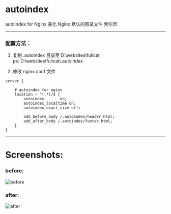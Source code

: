 # autoindex
autoindex for Nginx
美化 Nginx 默认的目录文件 索引页

------

### 配置方法：

1. 复制 .autoindex 目录至 D:\websites\fulicat\
ps: D:\websites\fulicat\\.autoindex
  

2. 修改 nginx.conf 文件

```
server {

    # autoindex for nginx
    location ~ ^(.*)/$ {
        autoindex       on;
        autoindex_localtime on;
        autoindex_exact_size off;

        add_before_body /.autoindex/header.html;
        add_after_body /.autoindex/footer.html;
    }
}
```

------


# Screenshots:

### before:
![before](https://raw.githubusercontent.com/fulicat/autoindex/master/autoindex_before.png)

### after:
![after](https://raw.githubusercontent.com/fulicat/autoindex/master/autoindex_after.png)
